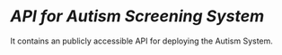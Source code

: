 # _*API for Autism Screening System*_

It contains an publicly accessible API for deploying the Autism System.
